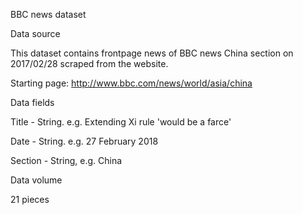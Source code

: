 BBC news dataset

Data source 

This dataset contains frontpage news of BBC news China section on 2017/02/28 scraped from the website.

Starting page: http://www.bbc.com/news/world/asia/china


Data fields

Title - String. e.g. Extending Xi rule 'would be a farce'

Date - String. e.g. 27 February 2018

Section - String, e.g. China



Data volume

21 pieces
